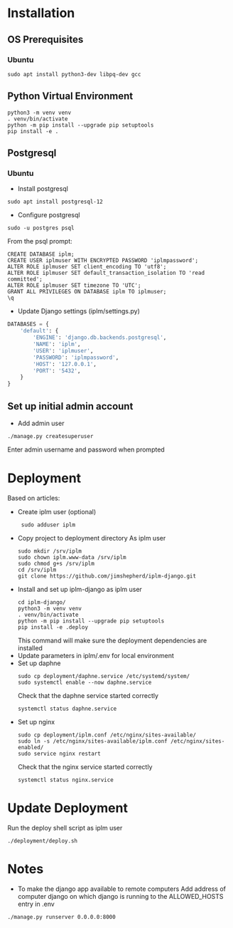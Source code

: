 

# Installation
## OS Prerequisites
### Ubuntu
```shell
sudo apt install python3-dev libpq-dev gcc
```
## Python Virtual Environment
```shell
python3 -m venv venv
. venv/bin/activate
python -m pip install --upgrade pip setuptools
pip install -e .
```
## Postgresql
### Ubuntu
* Install postgresql
```shell
sudo apt install postgresql-12
```
* Configure postgresql
```shell
sudo -u postgres psql
```
From the psql prompt:
```postgresql
CREATE DATABASE iplm;
CREATE USER iplmuser WITH ENCRYPTED PASSWORD 'iplmpassword';
ALTER ROLE iplmuser SET client_encoding TO 'utf8';
ALTER ROLE iplmuser SET default_transaction_isolation TO 'read committed';
ALTER ROLE iplmuser SET timezone TO 'UTC';
GRANT ALL PRIVILEGES ON DATABASE iplm TO iplmuser;
\q
```
* Update Django settings (iplm/settings.py)
```python
DATABASES = {
    'default': {
        'ENGINE': 'django.db.backends.postgresql',
        'NAME': 'iplm',
        'USER': 'iplmuser',
        'PASSWORD': 'iplmpassword',
        'HOST': '127.0.0.1',
        'PORT': '5432',
    }
}
```

## Set up initial admin account
* Add admin user
```shell
./manage.py createsuperuser
```
Enter admin username and password when prompted

# Deployment
Based on articles:
* Create iplm user (optional)
  ```shell
   sudo adduser iplm
  ```
* Copy project to deployment directory
  As iplm user
  ```shell
  sudo mkdir /srv/iplm
  sudo chown iplm.www-data /srv/iplm
  sudo chmod g+s /srv/iplm
  cd /srv/iplm
  git clone https://github.com/jimshepherd/iplm-django.git
  ```
* Install and set up iplm-django as iplm user
  ```shell
  cd iplm-django/
  python3 -m venv venv
  . venv/bin/activate
  python -m pip install --upgrade pip setuptools
  pip install -e .deploy
  ```
  This command will make sure the deployment dependencies are installed
* Update parameters in iplm/.env for local environment
* Set up daphne
  ```shell
  sudo cp deployment/daphne.service /etc/systemd/system/
  sudo systemctl enable --now daphne.service
  ```
  Check that the daphne service started correctly
  ```shell
  systemctl status daphne.service
  ```
* Set up nginx
  ```shell
  sudo cp deployment/iplm.conf /etc/nginx/sites-available/
  sudo ln -s /etc/nginx/sites-available/iplm.conf /etc/nginx/sites-enabled/
  sudo service nginx restart
  ```
  Check that the nginx service started correctly
  ```shell
  systemctl status nginx.service
  ```

# Update Deployment
  Run the deploy shell script as iplm user
  ```shell
  ./deployment/deploy.sh
  ```

# Notes
* To make the django app available to remote computers
Add address of computer django on which django is running to the ALLOWED_HOSTS entry in .env
```shell
./manage.py runserver 0.0.0.0:8000
```